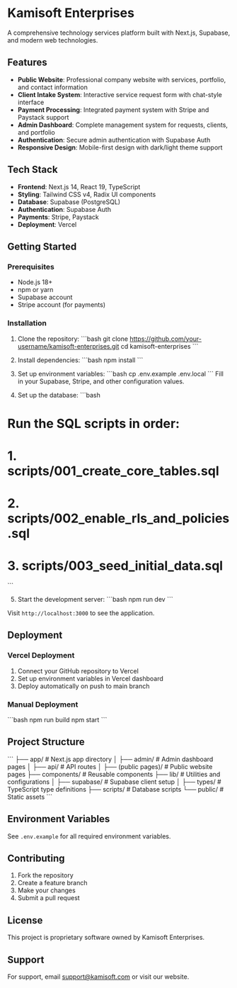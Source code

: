 # Kamisoft Enterprises

A comprehensive technology services platform built with Next.js, Supabase, and modern web technologies.

## Features

- **Public Website**: Professional company website with services, portfolio, and contact information
- **Client Intake System**: Interactive service request form with chat-style interface
- **Payment Processing**: Integrated payment system with Stripe and Paystack support
- **Admin Dashboard**: Complete management system for requests, clients, and portfolio
- **Authentication**: Secure admin authentication with Supabase Auth
- **Responsive Design**: Mobile-first design with dark/light theme support

## Tech Stack

- **Frontend**: Next.js 14, React 19, TypeScript
- **Styling**: Tailwind CSS v4, Radix UI components
- **Database**: Supabase (PostgreSQL)
- **Authentication**: Supabase Auth
- **Payments**: Stripe, Paystack
- **Deployment**: Vercel

## Getting Started

### Prerequisites

- Node.js 18+ 
- npm or yarn
- Supabase account
- Stripe account (for payments)

### Installation

1. Clone the repository:
\`\`\`bash
git clone https://github.com/your-username/kamisoft-enterprises.git
cd kamisoft-enterprises
\`\`\`

2. Install dependencies:
\`\`\`bash
npm install
\`\`\`

3. Set up environment variables:
\`\`\`bash
cp .env.example .env.local
\`\`\`
Fill in your Supabase, Stripe, and other configuration values.

4. Set up the database:
\`\`\`bash
# Run the SQL scripts in order:
# 1. scripts/001_create_core_tables.sql
# 2. scripts/002_enable_rls_and_policies.sql  
# 3. scripts/003_seed_initial_data.sql
\`\`\`

5. Start the development server:
\`\`\`bash
npm run dev
\`\`\`

Visit `http://localhost:3000` to see the application.

## Deployment

### Vercel Deployment

1. Connect your GitHub repository to Vercel
2. Set up environment variables in Vercel dashboard
3. Deploy automatically on push to main branch

### Manual Deployment

\`\`\`bash
npm run build
npm start
\`\`\`

## Project Structure

\`\`\`
├── app/                    # Next.js app directory
│   ├── admin/             # Admin dashboard pages
│   ├── api/               # API routes
│   ├── (public pages)/    # Public website pages
├── components/            # Reusable components
├── lib/                   # Utilities and configurations
│   ├── supabase/         # Supabase client setup
│   ├── types/            # TypeScript type definitions
├── scripts/              # Database scripts
└── public/               # Static assets
\`\`\`

## Environment Variables

See `.env.example` for all required environment variables.

## Contributing

1. Fork the repository
2. Create a feature branch
3. Make your changes
4. Submit a pull request

## License

This project is proprietary software owned by Kamisoft Enterprises.

## Support

For support, email support@kamisoft.com or visit our website.

